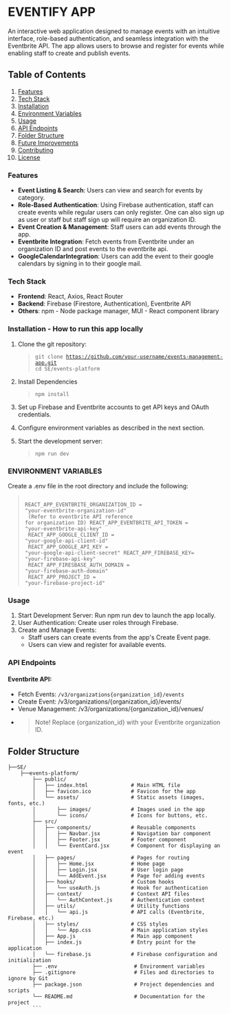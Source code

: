 # EVENTIFY APP

<p>An interactive web application designed to manage events with an intuitive interface, role-based authentication, and seamless integration with the Eventbrite API. The app allows users to browse and register for events while enabling staff to create and publish events.</p>

## Table of Contents

1. [Features](#features)
2. [Tech Stack](#tech-stack)
3. [Installation](#installation)
4. [Environment Variables](#environment-variables)
5. [Usage](#usage)
6. [API Endpoints](#api-endpoints)
7. [Folder Structure](#folder-structure)
8. [Future Improvements](#future-improvements)
9. [Contributing](#contributing)
10. [License](#license)

### Features

- **Event Listing & Search**: Users can view and search for events by category.
- **Role-Based Authentication**: Using Firebase authentication, staff can create events while regular users can only register. One can also sign up as user or staff but staff sign up will require an organization ID.
- **Event Creation & Management**: Staff users can add events through the app.
- **Eventbrite Integration**: Fetch events from Eventbrite under an organization ID and post events to the eventbrite api.
- **GoogleCalendarIntegration**: Users can add the event to their google calendars by signing in to their google mail.

### Tech Stack

- **Frontend**: React, Axios, React Router
- **Backend**: Firebase (Firestore, Authentication), Eventbrite API
- **Others**: npm - Node package manager, MUI - React component library

### Installation - How to run this app locally

1. Clone the git repository:

   > <code>git clone https://github.com/your-username/events-management-app.git
   > cd SE/events-platform</code>

2. Install Dependencies

   > <code>npm install</code>

3. Set up Firebase and Eventbrite accounts to get API keys and OAuth credentials.

4. Configure environment variables as described in the next section.

5. Start the development server:

   > <code>npm run dev</code>

### ENVIRONMENT VARIABLES

Create a .env file in the root directory and include the following:

> <code><br>REACT_APP_EVENTBRITE_ORGANIZATION_ID = "your-eventbrite-organization-id"<br> (Refer to eventbrite API reference for organization ID)
> REACT_APP_EVENTBRITE_API_TOKEN = "your-eventbrite-api-key"<br>
> REACT_APP_GOOGLE_CLIENT_ID = "your-google-api-client-id"<br>
> REACT_APP_GOOGLE_API_KEY = "your-google-api-client-secret"
> REACT_APP_FIREBASE_KEY= "your-firebase-api-key"<br>
> REACT_APP_FIRESBASE_AUTH_DOMAIN = "your-firebase-auth-domain"<br>
> REACT_APP_PROJECT_ID = "your-firebase-project-id"<br></code>

### Usage

1. Start Development Server: Run npm run dev to launch the app locally.
2. User Authentication: Create user roles through Firebase.
3. Create and Manage Events:
   - Staff users can create events from the app's Create Event page.
   - Users can view and register for available events.

### API Endpoints

#### Eventbrite API:

- Fetch Events: <code>/v3/organizations{organization_id}/events</code>
- Create Event: /v3/organizations/{organization_id}/events/
- Venue Management: /v3/organizations/{organization_id}/venues/
- > Note!
  > Replace {organization_id} with your Eventbrite organization ID.

## Folder Structure

```plaintext
├──SE/
    ├──events-platform/
        ├── public/
        │   ├── index.html              # Main HTML file
        │   ├── favicon.ico             # Favicon for the app
        │   └── assets/                 # Static assets (images, fonts, etc.)
        │       ├── images/             # Images used in the app
        │       └── icons/              # Icons for buttons, etc.
        ├── src/
        │   ├── components/             # Reusable components
        │   │   ├── Navbar.jsx          # Navigation bar component
        │   │   ├── Footer.jsx          # Footer component
        │   │   └── EventCard.jsx       # Component for displaying an event
        │   ├── pages/                  # Pages for routing
        │   │   ├── Home.jsx            # Home page
        │   │   ├── Login.jsx           # User login page
        │   │   └── AddEvent.jsx        # Page for adding events
        │   ├── hooks/                  # Custom hooks
        │   │   └── useAuth.js          # Hook for authentication
        │   ├── context/                # Context API files
        │   │   └── AuthContext.js      # Authentication context
        │   ├── utils/                  # Utility functions
        │   │   └── api.js              # API calls (Eventbrite, Firebase, etc.)
        │   ├── styles/                 # CSS styles
        │   │   └── App.css             # Main application styles
        │   ├── App.js                  # Main app component
        │   ├── index.js                # Entry point for the application
        │   └── firebase.js             # Firebase configuration and initialization
        ├── .env                         # Environment variables
        ├── .gitignore                   # Files and directories to ignore by Git
        ├── package.json                 # Project dependencies and scripts
        └── README.md                    # Documentation for the project
        ```
